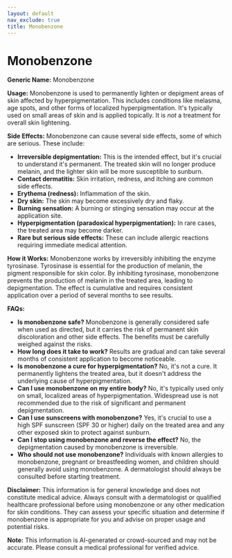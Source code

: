 ```yaml
---
layout: default
nav_exclude: true
title: Monobenzone
---
```


# Monobenzone

**Generic Name:** Monobenzone

**Usage:** Monobenzone is used to permanently lighten or depigment areas of skin affected by hyperpigmentation. This includes conditions like melasma, age spots, and other forms of localized hyperpigmentation. It's typically used on small areas of skin and is applied topically.  It is *not* a treatment for overall skin lightening.

**Side Effects:** Monobenzone can cause several side effects, some of which are serious. These include:

* **Irreversible depigmentation:**  This is the intended effect, but it's crucial to understand it's permanent.  The treated skin will no longer produce melanin, and the lighter skin will be more susceptible to sunburn.
* **Contact dermatitis:**  Skin irritation, redness, and itching are common side effects.
* **Erythema (redness):**  Inflammation of the skin.
* **Dry skin:** The skin may become excessively dry and flaky.
* **Burning sensation:**  A burning or stinging sensation may occur at the application site.
* **Hyperpigmentation (paradoxical hyperpigmentation):** In rare cases, the treated area may become darker.
* **Rare but serious side effects:**  These can include allergic reactions requiring immediate medical attention.

**How it Works:** Monobenzone works by irreversibly inhibiting the enzyme tyrosinase. Tyrosinase is essential for the production of melanin, the pigment responsible for skin color. By inhibiting tyrosinase, monobenzone prevents the production of melanin in the treated area, leading to depigmentation.  The effect is cumulative and requires consistent application over a period of several months to see results.

**FAQs:**

* **Is monobenzone safe?** Monobenzone is generally considered safe when used as directed, but it carries the risk of permanent skin discoloration and other side effects.  The benefits must be carefully weighed against the risks.
* **How long does it take to work?**  Results are gradual and can take several months of consistent application to become noticeable.
* **Is monobenzone a cure for hyperpigmentation?** No, it's not a cure.  It permanently lightens the treated area, but it doesn't address the underlying cause of hyperpigmentation.
* **Can I use monobenzone on my entire body?**  No, it's typically used only on small, localized areas of hyperpigmentation.  Widespread use is not recommended due to the risk of significant and permanent depigmentation.
* **Can I use sunscreens with monobenzone?** Yes, it's crucial to use a high SPF sunscreen (SPF 30 or higher) daily on the treated area and any other exposed skin to protect against sunburn.
* **Can I stop using monobenzone and reverse the effect?**  No, the depigmentation caused by monobenzone is irreversible.
* **Who should not use monobenzone?** Individuals with known allergies to monobenzone, pregnant or breastfeeding women, and children should generally avoid using monobenzone.  A dermatologist should always be consulted before starting treatment.


**Disclaimer:** This information is for general knowledge and does not constitute medical advice.  Always consult with a dermatologist or qualified healthcare professional before using monobenzone or any other medication for skin conditions. They can assess your specific situation and determine if monobenzone is appropriate for you and advise on proper usage and potential risks.


**Note:** This information is AI-generated or crowd-sourced and may not be accurate. Please consult a medical professional for verified advice.